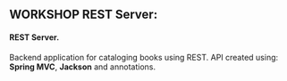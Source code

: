 ## WORKSHOP REST Server:

#### REST Server.

Backend application for cataloging books using REST. 
API created using: **Spring MVC**, **Jackson** and annotations. 
